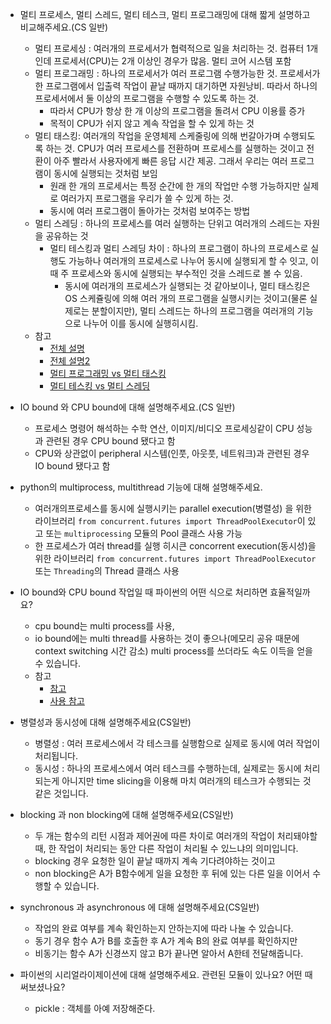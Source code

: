* 멀티 프로세스, 멀티 스레드, 멀티 테스크, 멀티 프로그래밍에 대해 짧게 설명하고 비교해주세요.(CS 일반)
  * 멀티 프로세싱 : 여러개의 프로세서가 협력적으로 일을 처리하는 것. 컴퓨터 1개인데 프로세서(CPU)는 2개 이상인 경우가 많음. 멀티 코어 시스템 포함
  * 멀티 프로그래밍 : 하나의 프로세서가 여러 프로그램 수행가능한 것. 프로세서가 한 프로그램에서 입출력 작업이 끝날 때까지 대기하면 자원낭비. 따라서 하나의 프로세서에서 둘 이상의 프로그램을 수행할 수 있도록 하는 것. 
    * 따라서 CPU가 항상 한 개 이상의 프로그램을 돌려서 CPU 이용률 증가
    * 목적이 CPU가 쉬지 않고 계속 작업을 할 수 있게 하는 것
  * 멀티 태스킹: 여러개의 작업을 운영체제 스케줄링에 의해 번갈아가며 수행되도록 하는 것. CPU가 여러 프로세스를 전환하며 프로세스를 실행하는 것이고 전환이 아주 빨라서 사용자에게 빠른 응답 시간 제공. 그래서 우리는 여러 프로그램이 동시에 실행되는 것처럼 보임
    * 원래 한 개의 프로세서는 특정 순간에 한 개의 작업만 수행 가능하지만 실제로 여러가지 프로그램을 우리가 쓸 수 있게 하는 것.
    * 동시에 여러 프로그램이 돌아가는 것처럼 보여주는 방법
  * 멀티 스레딩 : 하나의 프로세스를 여러 실행하는 단위고 여러개의 스레드는 자원을 공유하는 것
    * 멀티 테스킹과 멀티 스레딩 차이 : 하나의 프로그램이 하나의 프로세스로 실행도 가능하나 여러개의 프로세스로 나누어 동시에 실행되게 할 수 잇고, 이때 주 프로세스와 동시에 실행되는 부수적인 것을 스레드로 볼 수 있음. 
      * 동시에 여러개의 프로세스가 실행되는 것 같아보이나, 멀티 태스킹은 OS 스케쥴링에 의해 여러 개의 프로그램을 실행시키는 것이고(물론 실제로는 분할이지만), 멀티 스레드는 하나의 프로그램을 여러개의 기능으로 나누어 이를 동시에 실행히시킴.
  * 참고
    * [전체 설명](https://velog.io/@chy0428/OS-%EB%A9%80%ED%8B%B0%ED%94%84%EB%A1%9C%EA%B7%B8%EB%9E%98%EB%B0%8D-%EB%A9%80%ED%8B%B0%ED%94%84%EB%A1%9C%EC%84%B8%EC%8B%B1)
    * [전체 설명2](https://sorjfkrh5078.tistory.com/56)
    * [멀티 프로그래밍 vs 멀티 태스킹](https://luv-n-interest.tistory.com/430)
    * [멀티 테스킹 vs 멀티 스레딩](https://skmagic.tistory.com/261)  
    
* IO bound 와 CPU bound에 대해 설명해주세요.(CS 일반)
  * 프로세스 명령어 해석하는 수학 연산, 이미지/비디오 프로세싱같이 CPU 성능과 관련된 경우 CPU bound 됐다고 함
  * CPU와 상관없이 peripheral 시스템(인풋, 아웃풋, 네트워크)과 관련된 경우 IO bound 됐다고 함
  
* python의 multiprocess, multithread 기능에 대해 설명해주세요.
  * 여러개의프로세스를 동시에 실행시키는 parallel execution(병렬성) 을 위한 라이브러리 `from concurrent.futures import ThreadPoolExecutor`이 있고 또는 `multiprocessing` 모듈의 Pool 클래스 사용 가능
  * 한 프로세스가 여러 thread를 실행 히시큰 concorrent execution(동시성)을 위한 라이브러리 `from concurrent.futures import ThreadPoolExecutor` 또는 `Threading`의 Thread 클래스 사용
* IO bound와 CPU bound 작업일 때 파이썬의 어떤 식으로 처리하면 효율적일까요?
  * cpu bound는 multi process를 사용,
  * io bound에는 multi thread를 사용하는 것이 좋으나(메모리 공유 때문에 context switching 시간 감소) multi process를 쓰더라도 속도 이득을 얻을 수 있습니다.
  * 참고
    *  [참고](https://hhj6212.github.io/programming/python/2021/04/18/python-multi.html#:~:text=%EC%9D%B4%EC%97%90%20%EB%94%B0%EB%A5%B4%EB%A9%B4%2C%20multithreading%20%EC%9D%80%20%EC%97%AC%EB%9F%AC,%ED%95%98%EB%8A%94%20%EA%B2%83%EC%9D%84%20%EB%A7%90%ED%95%A9%EB%8B%88%EB%8B%A4%20(parallelism).)
    *  [사용 참고](https://monkey3199.github.io/develop/python/2018/12/04/python-pararrel.html)
* 병렬성과 동시성에 대해 설명해주세요(CS일반)
   * 병렬성 : 여러 프로세스에서 각 테스크를 실행함으로 실제로 동시에 여러 작업이 처리됩니다.
   * 동시성 : 하나의 프로세스에서 여러 테스크를 수행하는데, 실제로는 동시에 처리되는게 아니지만 time slicing을 이용해 마치 여러개의 테스크가 수행되는 것 같은 것입니다.
* blocking 과 non blocking에 대해 설명해주세요(CS일반)
  * 두 개는 함수의 리턴 시점과 제어권에 따른 차이로 여러개의 작업이 처리돼야할 때, 한 작업이 처리되는 동안 다른 작업이 처리될 수 있느냐의 의미입니다.
  * blocking 경우 요청한 일이 끝날 때까지 계속 기다려야하는 것이고
  * non blocking은 A가 B함수에게 일을 요청한 후 뒤에 있는 다른 일을 이어서 수행할 수 있습니다.
* synchronous 과 asynchronous 에 대해 설명해주세요(CS일반)
  *  작업의 완료 여부를 계속 확인하는지 안하는지에 따라 나눌 수 있습니다.
  *  동기 경우 함수 A가 B를 호출한 후 A가 계속 B의 완료 여부를 확인하지만
  *  비동기는 함수 A가 신경쓰지 않고 B가 끝나면 알아서 A한테 전달해줍니다.
* 파이썬의 시리얼라이제이션에 대해 설명해주세요. 관련된 모듈이 있나요? 어떤 때 써보셨나요?
  * pickle : 객체를 아예 저장해준다. 
